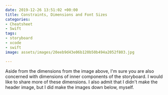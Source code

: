 ```yaml
---
date: 2019-12-26 13:51:02 +00:00
title: Constraints, Dimensions and Font Sizes
categories:
- Cheatsheet
- Swift
tags:
- storyboard
- xcode
- swift
image: assets/images/20eeb9d43e06b120b50b494a2052f803.jpg

---
```

Aside from the dimensions from the image above, I'm sure you are also concerned with dimensions of inner components of the storyboard. I would like to share more of these dimensions. I also admit that I didn't make the header image, but I did make the images down below, myself.